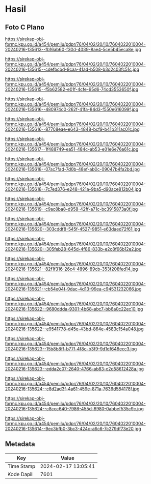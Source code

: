 # Hasil

## Foto C Plano

https://sirekap-obj-formc.kpu.go.id/a454/pemilu/pdpr/76/04/02/20/10/7604022010004-20240216-135613--fb16ab60-f30d-4039-8ae4-5ce5b45eca8e.jpg

https://sirekap-obj-formc.kpu.go.id/a454/pemilu/pdpr/76/04/02/20/10/7604022010004-20240216-135615--cdefbcbd-9caa-41ad-b508-b3d2c03fc51c.jpg

https://sirekap-obj-formc.kpu.go.id/a454/pemilu/pdpr/76/04/02/20/10/7604022010004-20240216-135615--f5b62582-e01f-4cfe-95d6-74cd3553650f.jpg

https://sirekap-obj-formc.kpu.go.id/a454/pemilu/pdpr/76/04/02/20/10/7604022010004-20240216-135616--480974c0-262f-41fa-84d3-f550e616099f.jpg

https://sirekap-obj-formc.kpu.go.id/a454/pemilu/pdpr/76/04/02/20/10/7604022010004-20240216-135616--87708eae-e643-4848-bcf9-b41b311ac01c.jpg

https://sirekap-obj-formc.kpu.go.id/a454/pemilu/pdpr/76/04/02/20/10/7604022010004-20240216-135617--1f488749-ea51-484c-ab53-e01e6e76a61c.jpg

https://sirekap-obj-formc.kpu.go.id/a454/pemilu/pdpr/76/04/02/20/10/7604022010004-20240216-135618--07ac7fad-7d0b-48ef-ab0c-09047b4fa2bd.jpg

https://sirekap-obj-formc.kpu.go.id/a454/pemilu/pdpr/76/04/02/20/10/7604022010004-20240216-135618--7c7ed376-e248-421a-9ba5-d90ace812b04.jpg

https://sirekap-obj-formc.kpu.go.id/a454/pemilu/pdpr/76/04/02/20/10/7604022010004-20240216-135619--c9ac8ba8-d958-42ff-a71c-bc3915873a0f.jpg

https://sirekap-obj-formc.kpu.go.id/a454/pemilu/pdpr/76/04/02/20/10/7604022010004-20240216-135620--303cddf8-545f-4527-9851-e63daed72f61.jpg

https://sirekap-obj-formc.kpu.go.id/a454/pemilu/pdpr/76/04/02/20/10/7604022010004-20240216-135620--305feb28-645d-4f86-833b-e2c8f66b12e2.jpg

https://sirekap-obj-formc.kpu.go.id/a454/pemilu/pdpr/76/04/02/20/10/7604022010004-20240216-135621--82f1f316-26c4-4896-89cb-353f208fed14.jpg

https://sirekap-obj-formc.kpu.go.id/a454/pemilu/pdpr/76/04/02/20/10/7604022010004-20240216-135621--cb54e04f-9dac-4d13-99ea-c94531232066.jpg

https://sirekap-obj-formc.kpu.go.id/a454/pemilu/pdpr/76/04/02/20/10/7604022010004-20240216-135622--9680ddda-9301-4b68-abc7-bb6a0c22ec10.jpg

https://sirekap-obj-formc.kpu.go.id/a454/pemilu/pdpr/76/04/02/20/10/7604022010004-20240216-135622--e9541778-d45e-43bd-864e-4583c154a048.jpg

https://sirekap-obj-formc.kpu.go.id/a454/pemilu/pdpr/76/04/02/20/10/7604022010004-20240216-135623--15b8b8ff-b77f-4f8c-b3f9-9d1df648ecc3.jpg

https://sirekap-obj-formc.kpu.go.id/a454/pemilu/pdpr/76/04/02/20/10/7604022010004-20240216-135623--edda2c07-2640-4766-ab83-c2d58612428a.jpg

https://sirekap-obj-formc.kpu.go.id/a454/pemilu/pdpr/76/04/02/20/10/7604022010004-20240216-135624--c8d2ad3f-4a61-459e-871a-7636d584178f.jpg

https://sirekap-obj-formc.kpu.go.id/a454/pemilu/pdpr/76/04/02/20/10/7604022010004-20240216-135624--c8ccc640-7986-455d-8980-0abbef535c9c.jpg

https://sirekap-obj-formc.kpu.go.id/a454/pemilu/pdpr/76/04/02/20/10/7604022010004-20240216-135614--9ec3bfb0-3bc3-424c-a6c6-7c279df73e20.jpg


## Metadata

| Key        | Value               |
| ---------- | ------------------- |
| Time Stamp | 2024-02-17 13:05:41 |
| Kode Dapil | 7601                |



